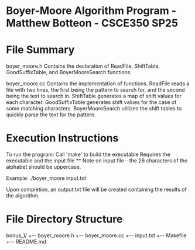 # Boyer-Moore Algorithm Program - Matthew Botteon - CSCE350 SP25

# File Summary
boyer_moore.h
  Contains the declaration of ReadFile, ShiftTable, GoodSuffixTable, and BoyerMooreSearch functions.

boyer_moore.cc
  Contains the implementation of functions. ReadFile reads a file with two lines, the first being the pattern to search for, and the second being the text to search in. ShiftTable generates a map of shift values for each character. GoodSuffixTable generates shift values for the case of some matching characters. BoyerMooreSearch utilizes the shift tables to quickly parse the text for the pattern.

# Execution Instructions
To run the program:
  Call 'make' to build the executable
  Requires the executable and the input file
  ** Note on input file - the 26 characters of the alphabet should be uppercase.

   Example:
  ./boyer_moore input.txt
  
Upon completion, an output.txt file will be created containing the results of the algorithm.

# File Directory Structure

bonus_1/
+-- boyer_moore.h
+-- boyer_moore.cc
+-- input.txt
+-- Makefile
+-- README.md
